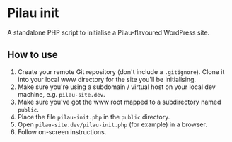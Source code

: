 Pilau init
====

A standalone PHP script to initialise a Pilau-flavoured WordPress site.

## How to use

1. Create your remote Git repository (don't include a `.gitignore`). Clone it into your local www directory for the site you'll be initialising. 
1. Make sure you're using a subdomain / virtual host on your local dev machine, e.g. `pilau-site.dev`.
1. Make sure you've got the www root mapped to a subdirectory named `public`.
1. Place the file `pilau-init.php` in the `public` directory.
1. Open `pilau-site.dev/pilau-init.php` (for example) in a browser.
1. Follow on-screen instructions.